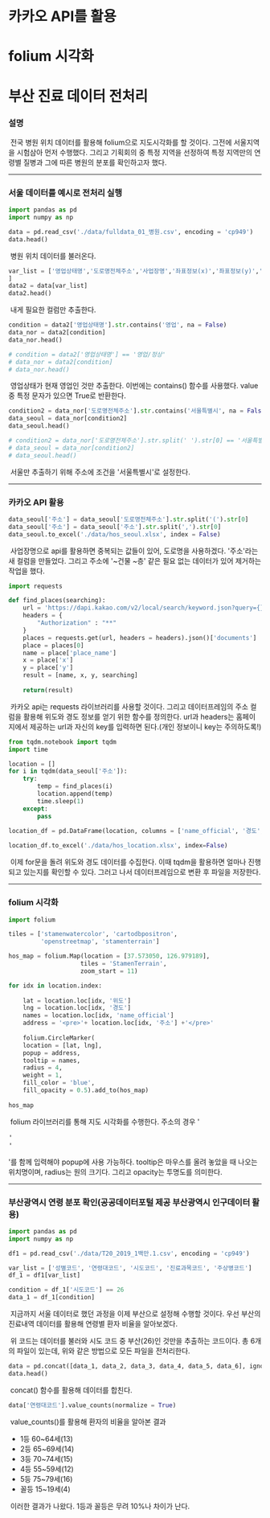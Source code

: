 # 카카오 API를 활용

# folium 시각화

# 부산 진료 데이터 전처리



### 설명

​	전국 병원 위치 데이터를 활용해 folium으로 지도시각화를 할 것이다. 그전에 서울지역을 시험삼아 먼저 수행했다. 그리고 기획회의 중 특정 지역을 선정하여 특정 지역만의 연령별 질병과 그에 따른 병원의 분포를 확인하고자 했다.



---



### 서울 데이터를 예시로 전처리 실행

```python
import pandas as pd
import numpy as np

data = pd.read_csv('./data/fulldata_01_병원.csv', encoding = 'cp949')
data.head()
```

​	병원 위치 데이터를 불러온다.



```python
var_list = ['영업상태명','도로명전체주소','사업장명','좌표정보(x)','좌표정보(y)','의료기관종별명','진료과목내용','진료과목내용명'
]
data2 = data[var_list]
data2.head()
```

​	내게 필요한 컬럼만 추출한다.



```python
condition = data2['영업상태명'].str.contains('영업', na = False)
data_nor = data2[condition]
data_nor.head()

# condition = data2['영업상태명'] == '영업/정상'
# data_nor = data2[condition]
# data_nor.head()
```

​	영업상태가 현재 영업인 것만 추출한다. 이번에는 contains() 함수를 사용했다. value 중 특정 문자가 있으면 True로 반환한다.



```python
condition2 = data_nor['도로명전체주소'].str.contains('서울특별시', na = False)
data_seoul = data_nor[condition2]
data_seoul.head()

# condition2 = data_nor['도로명전체주소'].str.split(' ').str[0] == '서울특별시'
# data_seoul = data_nor[condition2]
# data_seoul.head()
```

​	서울만 추출하기 위해 주소에 조건을 '서울특별시'로 설정한다.



---



### 카카오 API 활용

```python
data_seoul['주소'] = data_seoul['도로명전체주소'].str.split('(').str[0]
data_seoul['주소'] = data_seoul['주소'].str.split(',').str[0]
data_seoul.to_excel('./data/hos_seoul.xlsx', index = False)
```

​	사업장명으로 api를 활용하면 중복되는 값들이 있어, 도로명을 사용하겠다. '주소'라는 새 컬럼을 만들었다. 그리고 주소에 '~건물 ~층' 같은 필요 없는 데이터가 있어 제거하는 작업을 했다.



```python
import requests

def find_places(searching):
    url = 'https://dapi.kakao.com/v2/local/search/keyword.json?query={}'.format(searching)
    headers = {
        "Authorization" : "**"
    }
    places = requests.get(url, headers = headers).json()['documents']
    place = places[0]
    name = place['place_name']
    x = place['x']
    y = place['y']
    result = [name, x, y, searching]
    
    return(result)
```

​	카카오 api는 requests 라이브러리를 사용할 것이다. 그리고 데이터프레임의 주소 컬럼을 활용해 위도와 경도 정보를 얻기 위한 함수를 정의한다. url과 headers는 홈페이지에서 제공하는 url과 자신의 key를 입력하면 된다.(개인 정보이니 key는 주의하도록!)



```python
from tqdm.notebook import tqdm
import time

location = []
for i in tqdm(data_seoul['주소']):
    try:
        temp = find_places(i)
        location.append(temp)
        time.sleep(1)
    except:
        pass
    
location_df = pd.DataFrame(location, columns = ['name_official', '경도', '위도', '주소'])

location_df.to_excel('./data/hos_location.xlsx', index=False)
```

​	이제 for문을 돌려 위도와 경도 데이터를 수집한다. 이때 tqdm을 활용하면 얼마나 진행되고 있는지를 확인할 수 있다. 그러고 나서 데이터프레임으로 변환 후 파일을 저장한다.



---



### folium 시각화

```python
import folium

tiles = ['stamenwatercolor', 'cartodbpositron', 
         'openstreetmap', 'stamenterrain']

hos_map = folium.Map(location = [37.573050, 126.979189],
                    tiles = 'StamenTerrain',
                    zoom_start = 11)

for idx in location.index:
    
    lat = location.loc[idx, '위도']
    lng = location.loc[idx, '경도']
    names = location.loc[idx, 'name_official']
    address = '<pre>'+ location.loc[idx, '주소'] +'</pre>'
    
    folium.CircleMarker(
    location = [lat, lng],
    popup = address,
    tooltip = names,
    radius = 4,
    weight = 1,
    fill_color = 'blue',
    fill_opacity = 0.5).add_to(hos_map)
    
hos_map
```

​	folium 라이브러리를 통해 지도 시각화를 수행한다. 주소의 경우 '<pre>' '</pre>'를 함께 입력해야 popup에 사용 가능하다. tooltip은 마우스를 올려 놓았을 때 나오는 위치명이며, radius는 원의 크기다. 그리고 opacity는 투명도를 의미한다.



---



### 부산광역시 연령 분포 확인(공공데이터포털 제공 부산광역시 인구데이터 활용)

```python
import pandas as pd
import numpy as np

df1 = pd.read_csv('./data/T20_2019_1백만.1.csv', encoding = 'cp949')

var_list = ['성별코드', '연령대코드', '시도코드', '진료과목코드', '주상병코드']
df_1 = df1[var_list]

condition = df_1['시도코드'] == 26
data_1 = df_1[condition]
```

​	지금까지 서울 데이터로 했던 과정을 이제 부산으로 설정해 수행할 것이다. 우선 부산의 진료내역 데이터를 활용해 연령별 환자 비율을 알아보겠다.

​	위 코드는 데이터를 불러와 시도 코드 중 부산(26)인 것만을 추출하는 코드이다. 총 6개의 파일이 있는데, 위와 같은 방법으로 모든 파일을 전처리한다.



```python
data = pd.concat([data_1, data_2, data_3, data_4, data_5, data_6], ignore_index=True)
data.head()
```

​	concat() 함수를 활용해 데이터를 합친다.



```python
data['연령대코드'].value_counts(normalize = True)
```

​	value_counts()를 활용해 환자의 비율을 알아본 결과 

- 1등 60~64세(13)
- 2등 65~69세(14)
- 3등 70~74세(15)
- 4등 55~59세(12)
- 5등 75~79세(16)
- 꼴등 15~19세(4)

​	이러한 결과가 나왔다. 1등과 꼴등은 무려 10%나 차이가 난다.